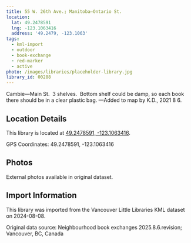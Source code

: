 ```yaml
---
title: 55 W. 26th Ave.; Manitoba—Ontario St.
location:
  lat: 49.2478591
  lng: -123.1063416
  address: '49.2479, -123.1063'
tags:
  - kml-import
  - outdoor
  - book-exchange
  - red-marker
  - active
photo: /images/libraries/placeholder-library.jpg
library_id: 00288
---
```

Cambie—Main St.  
3 shelves.  Bottom shelf could be damp, so each book there should be in a clear plastic bag.
—Added to map by K.D., 2021 8 6.

## Location Details

This library is located at [49.2478591, -123.1063416](https://www.google.com/maps?q=49.2478591,-123.1063416).

GPS Coordinates: 49.2478591, -123.1063416

## Photos

External photos available in original dataset.

## Import Information

This library was imported from the Vancouver Little Libraries KML dataset on 2024-08-08.

Original data source: Neighbourhood book exchanges 2025.8.6.revision; Vancouver, BC, Canada

